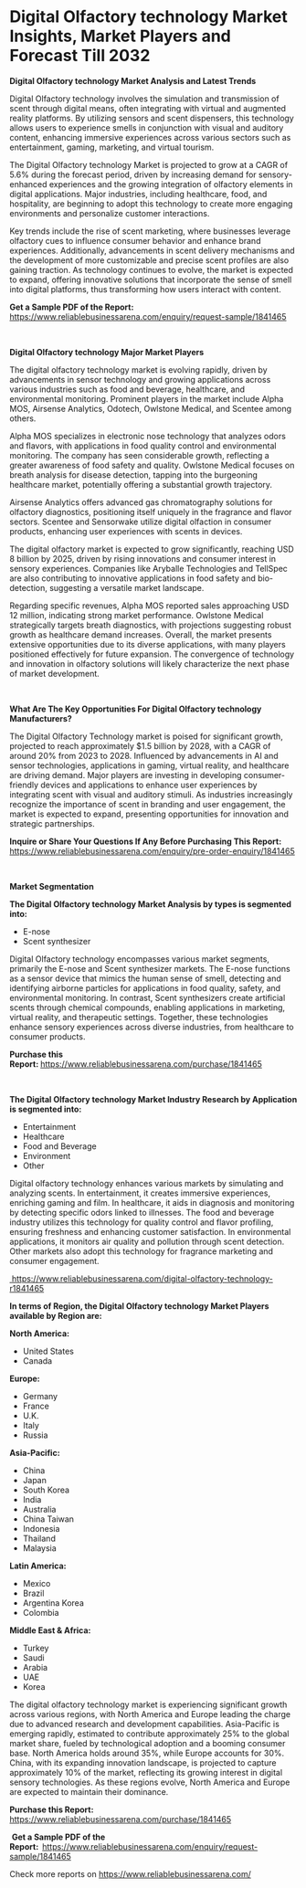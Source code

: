 <p><h1>Digital Olfactory technology Market Insights, Market Players and Forecast Till 2032</h1></p><p><strong>Digital Olfactory technology Market Analysis and Latest Trends</strong></p>
<p><p>Digital Olfactory technology involves the simulation and transmission of scent through digital means, often integrating with virtual and augmented reality platforms. By utilizing sensors and scent dispensers, this technology allows users to experience smells in conjunction with visual and auditory content, enhancing immersive experiences across various sectors such as entertainment, gaming, marketing, and virtual tourism.</p><p>The Digital Olfactory technology Market is projected to grow at a CAGR of 5.6% during the forecast period, driven by increasing demand for sensory-enhanced experiences and the growing integration of olfactory elements in digital applications. Major industries, including healthcare, food, and hospitality, are beginning to adopt this technology to create more engaging environments and personalize customer interactions.</p><p>Key trends include the rise of scent marketing, where businesses leverage olfactory cues to influence consumer behavior and enhance brand experiences. Additionally, advancements in scent delivery mechanisms and the development of more customizable and precise scent profiles are also gaining traction. As technology continues to evolve, the market is expected to expand, offering innovative solutions that incorporate the sense of smell into digital platforms, thus transforming how users interact with content.</p></p>
<p><strong>Get a Sample PDF of the Report:&nbsp;</strong> <a href="https://www.reliablebusinessarena.com/enquiry/request-sample/1841465?utm_campaign=3533&utm_medium=2&utm_source=Github&utm_content=ia&utm_term=06042025&utm_id=digital-olfactory-technology">https://www.reliablebusinessarena.com/enquiry/request-sample/1841465</a></p>
<p>&nbsp;</p>
<p><strong>Digital Olfactory technology Major Market Players</strong></p>
<p><p>The digital olfactory technology market is evolving rapidly, driven by advancements in sensor technology and growing applications across various industries such as food and beverage, healthcare, and environmental monitoring. Prominent players in the market include Alpha MOS, Airsense Analytics, Odotech, Owlstone Medical, and Scentee among others. </p><p>Alpha MOS specializes in electronic nose technology that analyzes odors and flavors, with applications in food quality control and environmental monitoring. The company has seen considerable growth, reflecting a greater awareness of food safety and quality. Owlstone Medical focuses on breath analysis for disease detection, tapping into the burgeoning healthcare market, potentially offering a substantial growth trajectory.</p><p>Airsense Analytics offers advanced gas chromatography solutions for olfactory diagnostics, positioning itself uniquely in the fragrance and flavor sectors. Scentee and Sensorwake utilize digital olfaction in consumer products, enhancing user experiences with scents in devices. </p><p>The digital olfactory market is expected to grow significantly, reaching USD 8 billion by 2025, driven by rising innovations and consumer interest in sensory experiences. Companies like Aryballe Technologies and TellSpec are also contributing to innovative applications in food safety and bio-detection, suggesting a versatile market landscape. </p><p>Regarding specific revenues, Alpha MOS reported sales approaching USD 12 million, indicating strong market performance. Owlstone Medical strategically targets breath diagnostics, with projections suggesting robust growth as healthcare demand increases. Overall, the market presents extensive opportunities due to its diverse applications, with many players positioned effectively for future expansion. The convergence of technology and innovation in olfactory solutions will likely characterize the next phase of market development.</p></p>
<p>&nbsp;</p>
<p><strong>What Are The Key Opportunities For Digital Olfactory technology Manufacturers?</strong></p>
<p><p>The Digital Olfactory Technology market is poised for significant growth, projected to reach approximately $1.5 billion by 2028, with a CAGR of around 20% from 2023 to 2028. Influenced by advancements in AI and sensor technologies, applications in gaming, virtual reality, and healthcare are driving demand. Major players are investing in developing consumer-friendly devices and applications to enhance user experiences by integrating scent with visual and auditory stimuli. As industries increasingly recognize the importance of scent in branding and user engagement, the market is expected to expand, presenting opportunities for innovation and strategic partnerships.</p></p>
<p><strong>Inquire or Share Your Questions If Any Before Purchasing This Report:</strong> <a href="https://www.reliablebusinessarena.com/enquiry/pre-order-enquiry/1841465?utm_campaign=3533&utm_medium=2&utm_source=Github&utm_content=ia&utm_term=06042025&utm_id=digital-olfactory-technology">https://www.reliablebusinessarena.com/enquiry/pre-order-enquiry/1841465</a></p>
<p>&nbsp;</p>
<p><strong>Market Segmentation</strong></p>
<p><strong>The Digital Olfactory technology Market Analysis by types is segmented into:</strong></p>
<p><ul><li>E-nose</li><li>Scent synthesizer</li></ul></p>
<p><p>Digital Olfactory technology encompasses various market segments, primarily the E-nose and Scent synthesizer markets. The E-nose functions as a sensor device that mimics the human sense of smell, detecting and identifying airborne particles for applications in food quality, safety, and environmental monitoring. In contrast, Scent synthesizers create artificial scents through chemical compounds, enabling applications in marketing, virtual reality, and therapeutic settings. Together, these technologies enhance sensory experiences across diverse industries, from healthcare to consumer products.</p></p>
<p><strong>Purchase this Report:&nbsp;</strong><a href="https://www.reliablebusinessarena.com/purchase/1841465?utm_campaign=3533&utm_medium=2&utm_source=Github&utm_content=ia&utm_term=06042025&utm_id=digital-olfactory-technology">https://www.reliablebusinessarena.com/purchase/1841465</a></p>
<p>&nbsp;</p>
<p><strong>The Digital Olfactory technology Market Industry Research by Application is segmented into:</strong></p>
<p><ul><li>Entertainment</li><li>Healthcare</li><li>Food and Beverage</li><li>Environment</li><li>Other</li></ul></p>
<p><p>Digital olfactory technology enhances various markets by simulating and analyzing scents. In entertainment, it creates immersive experiences, enriching gaming and film. In healthcare, it aids in diagnosis and monitoring by detecting specific odors linked to illnesses. The food and beverage industry utilizes this technology for quality control and flavor profiling, ensuring freshness and enhancing customer satisfaction. In environmental applications, it monitors air quality and pollution through scent detection. Other markets also adopt this technology for fragrance marketing and consumer engagement.</p></p>
<p><a href="https://www.reliablebusinessarena.com/digital-olfactory-technology-r1841465?utm_campaign=3533&utm_medium=2&utm_source=Github&utm_content=ia&utm_term=06042025&utm_id=digital-olfactory-technology">&nbsp;https://www.reliablebusinessarena.com/digital-olfactory-technology-r1841465</a></p>
<p><strong>In terms of Region, the Digital Olfactory technology Market Players available by Region are:</strong></p>
<p>
    <p> <strong> North America: </strong>
        <ul>
            <li>United States</li>
            <li>Canada</li>
        </ul>
        </p> 
    <p> <strong> Europe: </strong>
        <ul>
            <li>Germany</li>
            <li>France</li>
            <li>U.K.</li>
            <li>Italy</li>
            <li>Russia</li>
        </ul>
        </p> 
    <p> <strong> Asia-Pacific: </strong>
        <ul>
            <li>China</li>
            <li>Japan</li>
            <li>South Korea</li>
            <li>India</li>
            <li>Australia</li>
            <li>China Taiwan</li>
            <li>Indonesia</li>
            <li>Thailand</li>
            <li>Malaysia</li>
        </ul>
        </p> 
    <p> <strong> Latin America: </strong>
        <ul>
            <li>Mexico</li>
            <li>Brazil</li>
            <li>Argentina Korea</li>
            <li>Colombia</li>
        </ul>
        </p> 
    <p> <strong> Middle East & Africa: </strong>
        <ul>
            <li>Turkey</li>
            <li>Saudi</li>
            <li>Arabia</li>
            <li>UAE</li>
            <li>Korea</li>
        </ul>
    </p>
    </p>
<p><p>The digital olfactory technology market is experiencing significant growth across various regions, with North America and Europe leading the charge due to advanced research and development capabilities. Asia-Pacific is emerging rapidly, estimated to contribute approximately 25% to the global market share, fueled by technological adoption and a booming consumer base. North America holds around 35%, while Europe accounts for 30%. China, with its expanding innovation landscape, is projected to capture approximately 10% of the market, reflecting its growing interest in digital sensory technologies. As these regions evolve, North America and Europe are expected to maintain their dominance.</p></p>
<p><strong>Purchase this Report: </strong><a href="https://www.reliablebusinessarena.com/purchase/1841465?utm_campaign=3533&utm_medium=2&utm_source=Github&utm_content=ia&utm_term=06042025&utm_id=digital-olfactory-technology">https://www.reliablebusinessarena.com/purchase/1841465</a></p>
<p>&nbsp;<strong>Get a Sample PDF of the Report:&nbsp;&nbsp;</strong><a href="https://www.reliablebusinessarena.com/enquiry/request-sample/1841465?utm_campaign=3533&utm_medium=2&utm_source=Github&utm_content=ia&utm_term=06042025&utm_id=digital-olfactory-technology">https://www.reliablebusinessarena.com/enquiry/request-sample/1841465</a></p>
<p><strong></strong></p>
<p>Check more reports on <a href="https://www.reliablebusinessarena.com/?utm_campaign=3533&utm_medium=2&utm_source=Github&utm_content=ia&utm_term=06042025&utm_id=digital-olfactory-technology">https://www.reliablebusinessarena.com/</a></p>
